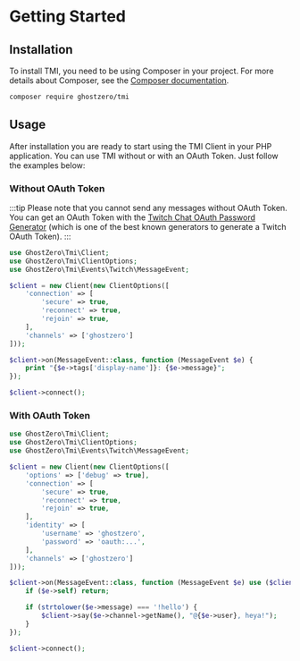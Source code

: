 # Getting Started

## Installation

To install TMI, you need to be using Composer in your project. For more details about Composer, see the [Composer documentation](https://getcomposer.org/doc/).

```bash
composer require ghostzero/tmi
```

## Usage

After installation you are ready to start using the TMI Client in your PHP application. You can use TMI without or with an OAuth Token. Just follow the examples below:

### Without OAuth Token

:::tip
Please note that you cannot send any messages without OAuth Token. You can get an OAuth Token with the [Twitch Chat OAuth Password Generator](https://twitchapps.com/tmi/) (which is one of the best known generators to generate a Twitch OAuth Token).
:::

```php
use GhostZero\Tmi\Client;
use GhostZero\Tmi\ClientOptions;
use GhostZero\Tmi\Events\Twitch\MessageEvent;

$client = new Client(new ClientOptions([
    'connection' => [
        'secure' => true,
        'reconnect' => true,
        'rejoin' => true,
    ],
    'channels' => ['ghostzero']
]));

$client->on(MessageEvent::class, function (MessageEvent $e) {
    print "{$e->tags['display-name']}: {$e->message}";
});

$client->connect();
```

### With OAuth Token

```php
use GhostZero\Tmi\Client;
use GhostZero\Tmi\ClientOptions;
use GhostZero\Tmi\Events\Twitch\MessageEvent;

$client = new Client(new ClientOptions([
    'options' => ['debug' => true],
    'connection' => [
        'secure' => true,
        'reconnect' => true,
        'rejoin' => true,
    ],
    'identity' => [
        'username' => 'ghostzero',
        'password' => 'oauth:...',
    ],
    'channels' => ['ghostzero']
]));

$client->on(MessageEvent::class, function (MessageEvent $e) use ($client) {
    if ($e->self) return;

    if (strtolower($e->message) === '!hello') {
        $client->say($e->channel->getName(), "@{$e->user}, heya!");
    }
});

$client->connect();
```
